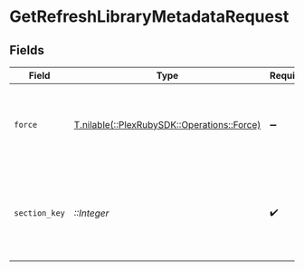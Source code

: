 # GetRefreshLibraryMetadataRequest


## Fields

| Field                                                                                         | Type                                                                                          | Required                                                                                      | Description                                                                                   | Example                                                                                       |
| --------------------------------------------------------------------------------------------- | --------------------------------------------------------------------------------------------- | --------------------------------------------------------------------------------------------- | --------------------------------------------------------------------------------------------- | --------------------------------------------------------------------------------------------- |
| `force`                                                                                       | [T.nilable(::PlexRubySDK::Operations::Force)](../../models/operations/force.md)               | :heavy_minus_sign:                                                                            | Force the refresh even if the library is already being refreshed.                             | 0                                                                                             |
| `section_key`                                                                                 | *::Integer*                                                                                   | :heavy_check_mark:                                                                            | The unique key of the Plex library. <br/>Note: This is unique in the context of the Plex server.<br/> | 9518                                                                                          |